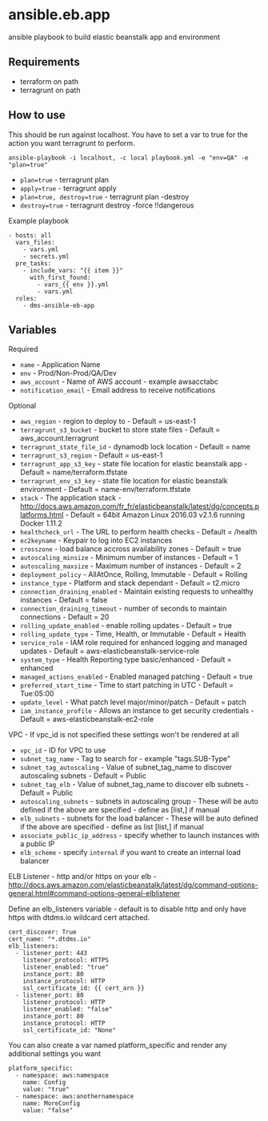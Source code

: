 # ansible.eb.app
ansible playbook to build elastic beanstalk app and environment

Requirements
------------
- terraform on path
- terragrunt on path

How to use
----------
This should be run against localhost. You have to set a var to true for the action you want terragrunt to perform. 

`ansible-playbook -i localhost, -c local playbook.yml -e "env=QA" -e "plan=true"`

- `plan=true` - terragrunt plan
- `apply=true` - terragrunt apply
- `plan=true, destroy=true` - terragrunt plan -destroy
- `destroy=true` - terragrunt destroy -force !!dangerous

Example playbook

```
- hosts: all
  vars_files:
    - vars.yml
    - secrets.yml
  pre_tasks:
    - include_vars: "{{ item }}"
      with_first_found:
        - vars_{{ env }}.yml
        - vars.yml
  roles:
    - dms-ansible-eb-app
```

Variables
---------
Required
- `name` - Application Name
- `env` - Prod/Non-Prod/QA/Dev
- `aws_account` - Name of AWS account - example awsacctabc
- `notification_email` - Email address to receive notifications

Optional
- `aws_region` - region to deploy to - Default = us-east-1
- `terragrunt_s3_bucket` - bucket to store state files - Default = aws_account.terragrunt
- `terragrunt_state_file_id` - dynamodb lock location - Default = name
- `terragrunt_s3_region` - Default = us-east-1
- `terragrunt_app_s3_key` - state file location for elastic beanstalk app - Default = name/terraform.tfstate
- `terragrunt_env_s3_key` - state file location for elastic beanstalk environment - Default = name-env/terraform.tfstate
- `stack` - The application stack - http://docs.aws.amazon.com/fr_fr/elasticbeanstalk/latest/dg/concepts.platforms.html - Default = 64bit Amazon Linux 2016.03 v2.1.6 running Docker 1.11.2
- `healthcheck_url` - The URL to perform health checks - Default = /health
- `ec2keyname` - Keypair to log into EC2 instances
- `crosszone` - load balance accross availability zones - Default = true
- `autoscaling_minsize` - Minimum number of instances - Default = 1
- `autoscaling_maxsize` - Maximum number of instances - Default = 2
- `deployment_policy` - AllAtOnce, Rolling, Immutable - Default = Rolling
- `instance_type` - Platform and stack dependant - Default = t2.micro
- `connection_draining_enabled` - Maintain existing requests to unhealthy instances - Default = false
- `connection_draining_timeout` - number of seconds to maintain connections - Default = 20
- `rolling_update_enabled` - enable rolling updates - Default = true
- `rolling_update_type` - Time, Health, or Immutable - Default = Health
- `service_role` - IAM role required for enhanced logging and managed updates - Default = aws-elasticbeanstalk-service-role
- `system_type` - Health Reporting type basic/enhanced - Default = enhanced
- `managed_actions_enabled` - Enabled managed patching - Default = true
- `preferred_start_time` - Time to start patching in UTC - Default = Tue:05:00
- `update_level` - What patch level major/minor/patch - Default = patch
- `iam_instance_profile` - Allows an instance to get security credentials - Default = aws-elasticbeanstalk-ec2-role

VPC - If vpc_id is not specified these settings won't be rendered at all
- `vpc_id` - ID for VPC to use
- `subnet_tag_name` - Tag to search for - example "tags.SUB-Type"
- `subnet_tag_autoscaling` - Value of subnet_tag_name to discover autoscaling subnets - Default = Public
- `subnet_tag_elb` - Value of subnet_tag_name to discover elb subnets - Default = Public
- `autoscaling_subnets` - subnets in autoscaling group - These will be auto defined if the above are specified - define as [list,] if manual
- `elb_subnets` - subnets for the load balancer - These will be auto defined if the above are specified - define as list [list,] if manual
- `associate_public_ip_address` - specify whether to launch instances with a public IP
- `elb_scheme` - specify `internal` if you want to create an internal load balancer 

ELB Listener - http and/or https on your elb - http://docs.aws.amazon.com/elasticbeanstalk/latest/dg/command-options-general.html#command-options-general-elblistener

Define an elb_listeners variable - default is to disable http and only have https with dtdms.io wildcard cert attached.

```
cert_discover: True
cert_name: "*.dtdms.io"
elb_listeners:
  - listener_port: 443
    listener_protocol: HTTPS
    listener_enabled: "true"
    instance_port: 80
    instance_protocol: HTTP
    ssl_certificate_id: {{ cert_arn }}
  - listener_port: 80
    listener_protocol: HTTP
    listener_enabled: "false"
    instance_port: 80
    instance_protocol: HTTP
    ssl_certificate_id: "None"
```

 
You can also create a var named platform_specific and render any additional settings you want

```
platform_specific:
  - namespace: aws:namespace
    name: Config
    value: "true"
  - namespace: aws:anothernamespace
    name: MoreConfig
    value: "false"
```